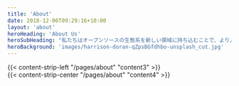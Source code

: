 ```yaml
---
title: 'About'
date: 2018-12-06T09:29:16+10:00
layout: 'about'
heroHeading: 'About Us'
heroSubHeading: "私たちはオープンソースの生態系を新しい領域に持ち込むことで、より人に寄り添い、新しい価値を創出しようとしているチームです。"
heroBackground: 'images/harrison-doran-qZpsBGfdhbo-unsplash_cut.jpg'
---
```



<div>
{{< content-strip-left "/pages/about" "content3" >}}
</div>
<div>
{{< content-strip-center "/pages/about" "content4" >}}
</div>
